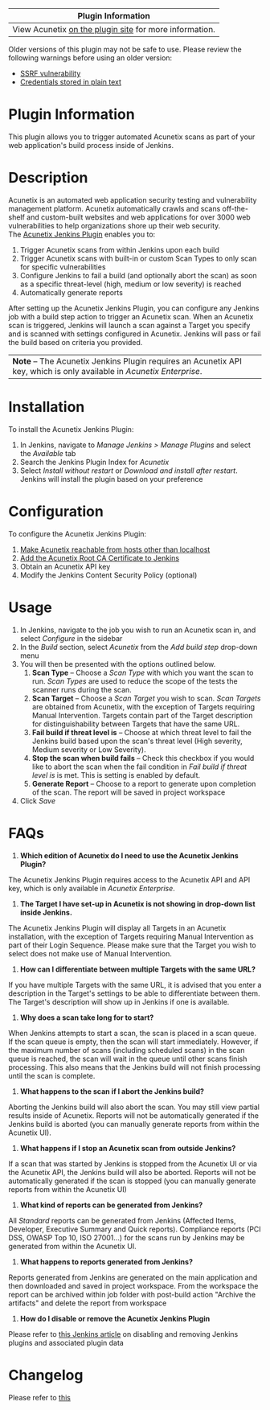 | Plugin Information                                                                            |
|-----------------------------------------------------------------------------------------------|
| View Acunetix [on the plugin site](https://plugins.jenkins.io/acunetix) for more information. |

Older versions of this plugin may not be safe to use. Please review the
following warnings before using an older version:

-   [SSRF
    vulnerability](https://jenkins.io/security/advisory/2019-02-19/#SECURITY-980)
-   [Credentials stored in plain
    text](https://jenkins.io/security/advisory/2019-02-19/#SECURITY-951)

  

#  

# Plugin Information

This plugin allows you to trigger automated Acunetix scans as part of
your web application's build process inside of Jenkins.

#  Description

Acunetix is an automated web application security testing and
vulnerability management platform. Acunetix automatically crawls and
scans off-the-shelf and custom-built websites and web applications for
over 3000 web vulnerabilities to help organizations shore up their web
security.  
The [Acunetix Jenkins
Plugin](http://www.acunetix.com/blog/web-security-zone/acunetix-jenkins-plugin/)
enables you to:

1.  Trigger Acunetix scans from within Jenkins upon each build
2.  Trigger Acunetix scans with built-in or custom Scan Types to only
    scan for specific vulnerabilities
3.  Configure Jenkins to fail a build (and optionally abort the scan) as
    soon as a specific threat-level (high, medium or low severity) is
    reached
4.  Automatically generate reports

  
After setting up the Acunetix Jenkins Plugin, you can configure any
Jenkins job with a build step action to trigger an Acunetix scan. When
an Acunetix scan is triggered, Jenkins will launch a scan against a
Target you specify and is scanned with settings configured in Acunetix.
Jenkins will pass or fail the build based on criteria you provided.

|                                                                                                                        |
|------------------------------------------------------------------------------------------------------------------------|
| **Note** – The Acunetix Jenkins Plugin requires an Acunetix API key, which is only available in *Acunetix Enterprise*. |

#  Installation

To install the Acunetix Jenkins Plugin:

1.  In Jenkins, navigate to *Manage Jenkins \> Manage Plugins* and
    select the *Available* tab
2.  Search the Jenkins Plugin Index for *Acunetix*
3.  Select *Install without restart* or *Download and install after
    restart*. Jenkins will install the plugin based on your preference

#  Configuration

To configure the Acunetix Jenkins Plugin:

1.  [Make Acunetix reachable from hosts other than
    localhost](https://www.acunetix.com/blog/docs/use-acunetix-host-localhost/)
2.  [Add the Acunetix Root CA Certificate to
    Jenkins](http://www.acunetix.com/blog/docs/installing-and-configuring-the-acunetix-jenkins-plugin)
3.  Obtain an Acunetix API key
4.  Modify the Jenkins Content Security Policy (optional)

#  Usage

1.  In Jenkins, navigate to the job you wish to run an Acunetix scan in,
    and select *Configure* in the sidebar
2.  In the *Build* section, select *Acunetix* from the *Add build step*
    drop-down menu
3.  You will then be presented with the options outlined below.
    1.  **Scan Type** – Choose a *Scan Type* with which you want the
        scan to run. *Scan Types* are used to reduce the scope of the
        tests the scanner runs during the scan.
    2.  **Scan Target** – Choose a *Scan Target* you wish to scan. *Scan
        Targets* are obtained from Acunetix, with the exception of
        Targets requiring Manual Intervention. Targets contain part of
        the Target description for distinguishability between Targets
        that have the same URL.
    3.  **Fail build if threat level is** – Choose at which threat level
        to fail the Jenkins build based upon the scan's threat level
        (High severity, Medium severity or Low Severity).
    4.  **Stop the scan when build fails** – Check this checkbox if you
        would like to abort the scan when the fail condition in *Fail
        build if threat level is* is met. This is setting is enabled by
        default.
    5.  **Generate Report** – Choose to a report to generate upon
        completion of the scan. The report will be saved in project workspace
4.  Click *Save*

#  FAQs

1.  **Which edition of Acunetix do I need to use the Acunetix Jenkins
    Plugin?**

The Acunetix Jenkins Plugin requires access to the Acunetix API and API
key, which is only available in *Acunetix Enterprise*.

1.  **The Target I have set-up in Acunetix is not showing in drop-down
    list inside Jenkins.**

The Acunetix Jenkins Plugin will display all Targets in an Acunetix
installation, with the exception of Targets requiring Manual
Intervention as part of their Login Sequence. Please make sure that the
Target you wish to select does not make use of Manual Intervention.

1.  **How can I differentiate between multiple Targets with the same
    URL?**

If you have multiple Targets with the same URL, it is advised that you
enter a description in the Target's settings to be able to differentiate
between them. The Target's description will show up in Jenkins if one is
available.

1.  **Why does a scan take long for to start?**

When Jenkins attempts to start a scan, the scan is placed in a scan
queue. If the scan queue is empty, then the scan will start immediately.
However, if the maximum number of scans (including scheduled scans) in
the scan queue is reached, the scan will wait in the queue until other
scans finish processing. This also means that the Jenkins build will not
finish processing until the scan is complete.

1.  **What happens to the scan if I abort the Jenkins build?**

Aborting the Jenkins build will also abort the scan. You may still view
partial results inside of Acunetix. Reports will not be automatically
generated if the Jenkins build is aborted (you can manually generate
reports from within the Acunetix UI).

1.  **What happens if I stop an Acunetix scan from outside Jenkins?**

If a scan that was started by Jenkins is stopped from the Acunetix UI or
via the Acunetix API, the Jenkins build will also be aborted. Reports
will not be automatically generated if the scan is stopped (you can
manually generate reports from within the Acunetix UI)

1.  **What kind of reports can be generated from Jenkins?**

All *Standard* reports can be generated from Jenkins (Affected Items,
Developer, Executive Summary and Quick reports). Compliance reports (PCI
DSS, OWASP Top 10, ISO 27001…) for the scans run by Jenkins may be
generated from within the Acunetix UI.

1.  **What happens to reports generated from Jenkins?**

Reports generated from Jenkins are generated on the main application and then downloaded and saved in project workspace.
From the workspace the report can be archived within job folder with post-build action "Archive the artifacts" and 
delete the report from workspace

1.  **How do I disable or remove the Acunetix Jenkins Plugin**

Please refer to [this Jenkins
article](https://wiki.jenkins-ci.org/display/JENKINS/Removing+and+disabling+plugins)
on disabling and removing Jenkins plugins and associated plugin data

#  Changelog

Please refer to [this](https://github.com/jenkinsci/acunetix-plugin/blob/master/CHANGELOG.md)